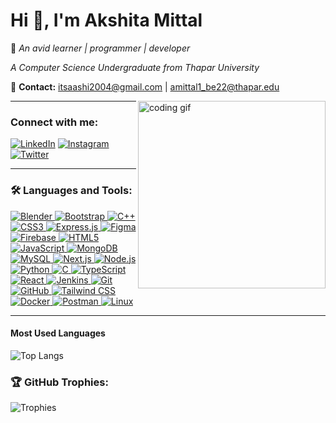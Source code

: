 # Hi 👋, I'm Akshita Mittal

🌱 _An avid learner | programmer | developer_

_A Computer Science Undergraduate from Thapar University_

📧 **Contact:** [itsaashi2004@gmail.com](mailto:itsaashi2004@gmail.com) | [amittal1_be22@thapar.edu](mailto:amittal1_be22@thapar.edu)


<img align="right" alt="coding gif" width="300" src="https://static.vecteezy.com/system/resources/previews/000/242/488/non_2x/vector-female-developer.jpg" />


---

### Connect with me:
[![LinkedIn](https://img.shields.io/badge/LinkedIn-blue?style=for-the-badge&logo=linkedin)](https://www.linkedin.com)
[![Instagram](https://img.shields.io/badge/Instagram-E4405F?style=for-the-badge&logo=instagram&logoColor=white)](https://www.instagram.com)
[![Twitter](https://img.shields.io/badge/Twitter-1DA1F2?style=for-the-badge&logo=twitter&logoColor=white)](https://www.twitter.com)

---

### 🛠 Languages and Tools:

<p align="left"> 
    <a href="https://www.blender.org/" target="_blank"> 
        <img src="https://img.icons8.com/color/48/000000/blender-3d.png" alt="Blender" /> 
    </a> 
    <a href="https://getbootstrap.com" target="_blank"> 
        <img src="https://img.icons8.com/color/48/000000/bootstrap.png" alt="Bootstrap" /> 
    </a> 
    <a href="https://isocpp.org/" target="_blank"> 
        <img src="https://img.icons8.com/color/48/000000/c-plus-plus-logo.png" alt="C++" /> 
    </a> 
    <a href="https://developer.mozilla.org/en-US/docs/Web/CSS" target="_blank"> 
        <img src="https://img.icons8.com/color/48/000000/css3.png" alt="CSS3" /> 
    </a> 
    <a href="https://expressjs.com" target="_blank"> 
        <img src="https://img.icons8.com/color/48/000000/express.png" alt="Express.js" /> 
    </a> 
    <a href="https://www.figma.com/" target="_blank"> 
        <img src="https://img.icons8.com/color/48/000000/figma.png" alt="Figma" /> 
    </a> 
    <a href="https://firebase.google.com/" target="_blank"> 
        <img src="https://img.icons8.com/color/48/000000/firebase.png" alt="Firebase" /> 
    </a> 
    <a href="https://developer.mozilla.org/en-US/docs/Web/HTML" target="_blank"> 
        <img src="https://img.icons8.com/color/48/000000/html-5.png" alt="HTML5" /> 
    </a> 
    <a href="https://www.javascript.com/" target="_blank"> 
        <img src="https://img.icons8.com/color/48/000000/javascript.png" alt="JavaScript" /> 
    </a> 
    <a href="https://www.mongodb.com/" target="_blank"> 
        <img src="https://img.icons8.com/color/48/000000/mongodb.png" alt="MongoDB" /> 
    </a> 
    <a href="https://www.mysql.com/" target="_blank"> 
        <img src="https://img.icons8.com/color/48/000000/mysql-logo.png" alt="MySQL" /> 
    </a> 
    <a href="https://nextjs.org/" target="_blank"> 
        <img src="https://img.icons8.com/color/48/000000/nextjs.png" alt="Next.js" /> 
    </a> 
    <a href="https://nodejs.org" target="_blank"> 
        <img src="https://img.icons8.com/color/48/000000/nodejs.png" alt="Node.js" /> 
    </a> 
    <a href="https://www.python.org" target="_blank"> 
        <img src="https://img.icons8.com/color/48/000000/python.png" alt="Python" /> 
    </a> 
    <a href="https://www.cprogramming.com/" target="_blank"> 
        <img src="https://img.icons8.com/color/48/000000/c-programming.png" alt="C" /> 
    </a> 
    <a href="https://www.typescriptlang.org/" target="_blank"> 
        <img src="https://img.icons8.com/color/48/000000/typescript.png" alt="TypeScript" /> 
    </a> 
    <a href="https://reactjs.org/" target="_blank"> 
        <img src="https://img.icons8.com/color/48/000000/react-native.png" alt="React" /> 
    </a> 
    <a href="https://reactjs.org/" target="_blank"> 
        <img src="https://img.icons8.com/color/48/000000/jenkins.png" alt="Jenkins" /> 
    </a> 
    <a href="https://git-scm.com/" target="_blank"> 
        <img src="https://img.icons8.com/color/48/000000/git.png" alt="Git" /> 
    </a> 
    <a href="https://github.com/" target="_blank"> 
        <img src="https://img.icons8.com/ios-glyphs/48/000000/github.png" alt="GitHub" /> 
    </a> 
    <a href="https://tailwindcss.com/" target="_blank"> 
        <img src="https://img.icons8.com/color/48/000000/tailwindcss.png" alt="Tailwind CSS" /> 
    </a> 
    <a href="https://www.docker.com/" target="_blank"> 
        <img src="https://img.icons8.com/color/48/000000/docker.png" alt="Docker" /> 
    </a> 
    <a href="https://www.postman.com/" target="_blank"> 
        <img src="https://img.icons8.com/dusk/48/000000/postman-api.png" alt="Postman" /> 
    </a> 
    <a href="https://www.linux.org/" target="_blank"> 
        <img src="https://img.icons8.com/color/48/000000/linux.png" alt="Linux" /> 
    </a> 
</p>




---

#### Most Used Languages
![Top Langs](https://github-readme-stats.vercel.app/api/top-langs/?username=Akshi147&layout=compact&theme=radical)

### 🏆 GitHub Trophies:
![Trophies](https://github-profile-trophy.vercel.app/?username=akshi147&theme=radical)

